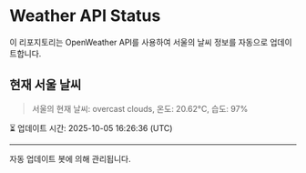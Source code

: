 
# Weather API Status

이 리포지토리는 OpenWeather API를 사용하여 서울의 날씨 정보를 자동으로 업데이트합니다.

## 현재 서울 날씨
> 서울의 현재 날씨: overcast clouds, 온도: 20.62°C, 습도: 97%

⏳ 업데이트 시간: 2025-10-05 16:26:36 (UTC)

---
자동 업데이트 봇에 의해 관리됩니다.

